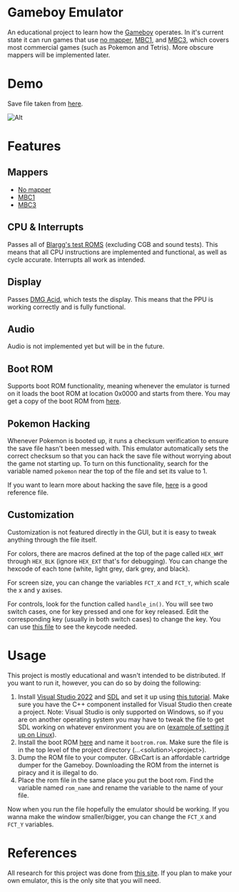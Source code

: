 # Gameboy Emulator

An educational project to learn how the [Gameboy](https://en.wikipedia.org/wiki/Game_Boy) operates. In it's current state it can run games that use [no mapper](https://gbhwdb.gekkio.fi/cartridges/no-mapper.html), [MBC1](https://gbhwdb.gekkio.fi/cartridges/mbc1.html), and [MBC3](https://gbhwdb.gekkio.fi/cartridges/mbc3.html), which covers most commercial games (such as Pokemon and Tetris). More obscure mappers will be implemented later.

# Demo

Save file taken from [here](https://projectpokemon.org/home/files/file/4898-my-old-pok%C3%A9mon-red-save-file/).

![Alt](https://i.giphy.com/media/v1.Y2lkPTc5MGI3NjExZ3VlZjc4bjFpaHZpNnJhcmc0YTlxMjA0bXhoZ3B5Z2c2YW10aHl6biZlcD12MV9pbnRlcm5hbF9naWZfYnlfaWQmY3Q9Zw/DJDkUtqYWHICSCPZ4T/giphy.gif)

# Features

## Mappers

* [No mapper](https://gbhwdb.gekkio.fi/cartridges/no-mapper.html)
* [MBC1](https://gbhwdb.gekkio.fi/cartridges/mbc1.html)
* [MBC3](https://gbhwdb.gekkio.fi/cartridges/mbc3.html)

## CPU & Interrupts

Passes all of [Blargg's test ROMS](https://github.com/retrio/gb-test-roms) (excluding CGB and sound tests). This means that all CPU instructions are implemented and functional, as well as cycle accurate. Interrupts all work as intended.

## Display

Passes [DMG Acid](https://github.com/mattcurrie/dmg-acid2), which tests the display. This means that the PPU is working correctly and is fully functional.

## Audio

Audio is not implemented yet but will be in the future.

## Boot ROM

Supports boot ROM functionality, meaning whenever the emulator is turned on it loads the boot ROM at location 0x0000 and starts from there. You may get a copy of the boot ROM from [here](https://gbdev.gg8.se/wiki/articles/Gameboy_Bootstrap_ROM#Disassemblies).

## Pokemon Hacking

Whenever Pokemon is booted up, it runs a checksum verification to ensure the save file hasn't been messed with. This emulator automatically sets the correct checksum so that you can hack the save file without worrying about the game not starting up. To turn on this functionality, search for the variable named `pokemon` near the top of the file and set its value to 1.

If you want to learn more about hacking the save file, [here](https://bulbapedia.bulbagarden.net/wiki/Save_data_structure_(Generation_I)) is a good reference file.

## Customization

Customization is not featured directly in the GUI, but it is easy to tweak anything through the file itself.

For colors, there are macros defined at the top of the page called `HEX_WHT` through `HEX_BLK` (ignore `HEX_EXT` that's for debugging). You can change the hexcode of each tone (white, light grey, dark grey, and black).

For screen size, you can change the variables `FCT_X` and `FCT_Y`, which scale the x and y axises. 

For controls, look for the function called `handle_in()`. You will see two switch cases, one for key pressed and one for key released. Edit the corresponding key (usually in both switch cases) to change the key. You can use [this file](https://github.com/libsdl-org/SDL/blob/SDL2/include/SDL_keycode.h) to see the keycode needed.

# Usage

This project is mostly educational and wasn't intended to be distributed. If you want to run it, however, you can do so by doing the following:

1. Install [Visual Studio 2022](https://visualstudio.microsoft.com/) and [SDL](https://www.libsdl.org/) and set it up using [this tutorial](https://lazyfoo.net/tutorials/SDL/01_hello_SDL/windows/msvc2019/index.php). Make sure you have the C++ component installed for Visual Studio then create a project. Note: Visual Studio is only supported on Windows, so if you are on another operating system you may have to tweak the file to get SDL working on whatever environment you are on ([example of setting it up on Linux](https://lazyfoo.net/tutorials/SDL/01_hello_SDL/linux/index.php)).
2. Install the boot ROM [here](https://gbdev.gg8.se/wiki/articles/Gameboy_Bootstrap_ROM#Disassemblies) and name it `bootrom.rom`. Make sure the file is in the top level of the project directory (...\<solution>\\\<project>).
3. Dump the ROM file to your computer. GBxCart is an affordable cartridge dumper for the Gameboy. Downloading the ROM from the internet is piracy and it is illegal to do.
4. Place the rom file in the same place you put the boot rom. Find the variable named `rom_name` and rename the variable to the name of your file.

Now when you run the file hopefully the emulator should be working. If you wanna make the window smaller/bigger, you can change the `FCT_X` and `FCT_Y` variables.

# References

All research for this project was done from [this site](https://gbdev.io/pandocs/About.html). If you plan to make your own emulator, this is the only site that you will need.
